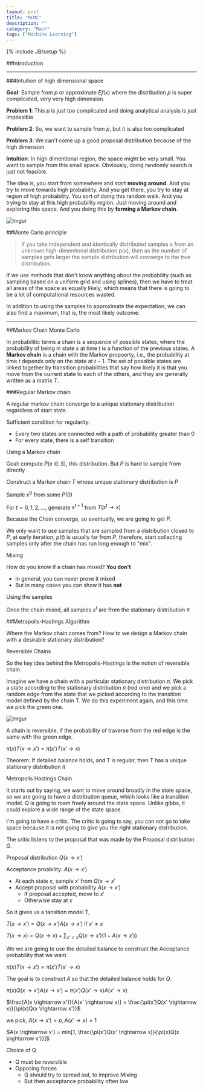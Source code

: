 ```yaml
---
layout: post
title: "MCMC"
description: ""
category: "Mach"
tags: ["Machine Learning"]
---
```

{% include JB/setup %}


<!--more-->

##Introduction

---

###Intuition of high dimensional space

**Goal**: Sample from $p$ or approximate $Ef(x)$ where the distribution $p$
is super complicated, very very high dimension.

**Problem 1**: This $p$ is just too complicated and doing analytical analysis is just impossible

**Problem 2**: So, we want to sample from $p$, but it is also too complicated

**Problem 3**: We can't come up a good proposal distribution because of the high dimension

**Intuition**: In high dimentional region, the space might be very small. You want to sample from 
this small space. Obviously, doing randomly search is just not feasible.

The idea is, you start from somewhere and start **moving around**. And you try to move towards high
probability. And you get there, you try to stay at region of high probability. You sort of doing 
this random walk. And you trying to stay at this high probability region. Just moving around and
exploring this space. And you doing this by **forming a Markov chain**.

![Imgur](http://i.imgur.com/w53jpzt.png)










##Monte Carlo principle

> If you take independent and identically distributed samples x from an unknown high-dimentional distribution p(x),
then as the number of samples gets larger the sample distribution will converge to the true distribution.

If we use methods that don't know anything about the probability (such as sampling based on a uniform grid and 
using splines), then we have to treat all areas of the space as equally likely, which means that there is going 
to be a lot of computational resources wasted.

In addition to using the samples to approximate the expectation, we can also find a maximum, that is, the most 
likely outcome.

---

##Markov Chain Monte Carlo

In probabilitic terms a chain is a sequence of possible states, where the probability of being in state $s$
 at time $t$ is a function of the previous states. A **Markov chain** is a chain with the Markov propoerty, 
i.e., the probability at time $t$ depends only on the state at $t - 1$. The set of possible states are linked
together by transition probabilities that say how likely it is that you move from the current state to each 
of the others, and they are generally written as a matrix $T$. 


###Regular Markov chain 

A regular markov chain converge to a unique stationary distribution regardless of start state. 

Sufficient condition for regularity:

- Every two states are connected with a path of probability greater than 0
- For every state, there is a self transition

Using a Markov chain 

Goal: compute $P(x \in S)$, this distribution. But $P$ is hard to sample from directly

Construct a Markov chain $T$ whose unique stationary distribution is $P$

Sample $x^0$ from some $P(0)$

For $t = 0, 1, 2, \dots$, generate $x^{t+1}$ from $T(x^t \rightarrow x)$

Because the Chain converge, so eventually, we are going to get $P$.

We only want to use samples that are sampled from a distribution closed to $P$, at early iteration, $p(t)$ is usually far from $P$, therefore, start collecting samples only after 
the chain has run long enough to "mix".

Mixing

How do you know if a chain has mixed? **You don't**

- In general, you can never prove it mixed 
- But in many cases you can show it has **not**

Using the samples 

Once the chain mixed, all samples $x^t$ are from the stationary
distribution $\pi$

##Metropolis-Hastings Algorithm

Where the Markov chain comes from?
How to we design a Markov chain with a desirable stationary
distribution?

Reversible Chains

So the key idea behind the Metropolis-Hastings is the notion
of reversible chain. 

Imagine we have a chain with a particular 
stationary distribution $\pi$. We pick a state according to the 
stationary distribution $\pi$ (red one) and we pick a random 
edge from the state that we picked according to the transition 
model defined by the chain T. We do this experiment 
again, and this time we pick the green one.

![Imgur](http://i.imgur.com/IMlkFZL.png)

A chain is reversible, if the probability of traverse from 
the red edge is the same with the green edge.

$\pi(x)T(x \rightarrow x') = \pi(x')T(x' \rightarrow x)$

Theorem: If detailed balance holds, and T is regular, then 
T has a unique stationary distribution $\pi$


Metropolis Hastings Chain 

It starts out by saying, we want to move around broadly in 
the state space, so we are going to have a distribution queue,
which looks like a transition model. $Q$ is going to roam
freely around the state space. Unlike gibbs, it could explore 
a wide range of the state space. 

I'm going to have a critic. The critic is going to say, you 
can not go to take space because it is not going to give you 
the right stationary distribution.

The critic listens to the proposal that was made by the Proposal
distribution $Q$. 

Proposal distribution $Q(x \rightarrow x')$ 

Acceptance proability: $A(x \rightarrow x')$


- At each state $x$, sample $x'$ from $Q(x \rightarrow x'$
- Accept proposal with probability $A(x \rightarrow x')$
  + If proposal accepted, move to $x'$
  + Otherwise stay at $x$

So it gives us a tansition model T,

$T(x \rightarrow x') = Q(x \rightarrow x')A(x \rightarrow x')$
if $x' \neq x$

$T(x \rightarrow x) = Q(x \rightarrow x) + \displaystyle\sum_{x' \neq x}Q(x \rightarrow x')(1 - A(x \rightarrow x'))$

We we are going to use the detailed balance to construct the 
Acceptance probability that we want. 

$\pi(x)T(x \rightarrow x') = \pi(x')T(x' \rightarrow x)$

The goal is to construct $A$ so that the detailed balance
holds for $Q$.

$\pi(x)Q(x \rightarrow x')A(x \rightarrow x') = \pi(x')Q(x' \rightarrow x)A(x' \rightarrow x)$

$\frac{A(x \rightarrow x')}{A(x' \rightarrow x)} = \frac{\pi(x')Q(x' \rightarrow x)}{\pi(x)Q(x \rightarrow x')}$

we pick, $A(x \rightarrow x') = p, A(x' \rightarrow x) = 1$

$A(x \rightarrow x') = min[1, \frac{\pi(x')Q(x' \rightarrow x)}{\pi(x)Q(x \rightarrow x')}]$

Choice of Q

+ Q must be reversible 
+ Opposing forces
  - Q should try to spread out, to improve Mixing
  - But then acceptance probability often low 

